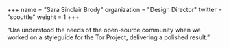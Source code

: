 +++
name = "Sara Sinclair Brody"
organization = "Design Director"
twitter = "scouttle"
weight = 1
+++

“Ura understood the needs of the open-source community when we worked on a styleguide for the Tor Project, delivering a polished result.”
